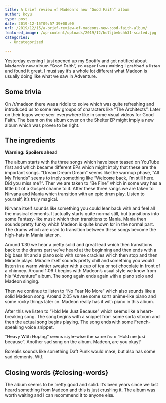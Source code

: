 ```yaml
---
title: A brief review of Madeon’s new “Good Faith” album
author: koyu
type: post
date: 2019-12-15T09:57:39+00:00
url: /2019/12/15/a-brief-review-of-madeons-new-good-faith-album/
featured_image: /wp-content/uploads/2019/12/hu74jbvkchh31-scaled.jpg
categories:
  - Uncategorized

---
```

Yesterday evening I just opened up my Spotify and got notified about Madeon’s new album “Good Faith”, so eager I was waiting I grabbed a listen and found it great. I must say it’s a whole lot different what Madeon is usually doing like what we saw in Adventure.

<!--more-->

## Some trivia

On /r/madeon there was a riddle to solve which was quite refreshing and introduced us to some new groups of characters like “The Architects”. Later on their logos were seen everywhere like in some visual videos for Good Faith. The beam on the album cover on the Shelter EP might imply a new album which was proven to be right.

## The ingredients

**Warning: Spoilers ahead**

The album starts with the three songs which have been teased on YouTube first and which became different EPs which might imply that these are the important songs. “Dream Dream Dream” seems like the warmup phase, “All My Friends” seems to imply something like “Welcome back, I’m still here. Did you miss me?”. Then we are taken to “Be Fine” which in some way has a little bit of a Gospel charme to it. After these three songs we are taken to Nirvana and Mania which transition with an epic drum play. Listen to yourself, it’s truly magical.

Nirvana itself sounds like something you could lean back with and feel all the musical elements. It actually starts quite normal still, but transitions into some Fantasy-like music which then transitions to Mania. Mania then sounds pretty funky which Madeon is quite known for in the normal part. The drums which are used to transition between these songs become the high-hats in Mania later on.

Around 1:30 we hear a pretty solid and great lead which then transitions back to the drums part we’ve heard at the beginning and then ends with a big bass hit and a piano solo with some crackles which then stop and then Miracle plays. Miracle itself sounds pretty chill and something you would listen in a warm winter sweater with a cup of tea or hot chocolate in front of a chimney. Around 1:06 it begins with Madeon’s usual style we know from his “Adventure” album. The song again ends again with a piano solo and Madeon singing.

Then we continue to listen to “No Fear No More” which also sounds like a solid Madeon song. Around 2:05 we see some sorta anime-like piano and some rocky things later on. Madeon really has it with piano in this album.

After this we listen to “Hold Me Just Because” which seems like a heart-breaking song. The song begins with a snippet from some sorta sitcom and then the actual song begins playing. The song ends with some French-speaking voice snippet.

&#8220;Heavy With Hoping&#8221; seems style-wise the same from “Hold me just because”. Another sad song on the album. Madeon, are you okay?

Borealis sounds like something Daft Punk would make, but also has some sad elements. Wtf.

## Closing words {#closing-words}

The album seems to be pretty good and solid. It&#8217;s been years since we last heard something from Madeon and this is just crushing it. The album was worth waiting and I can recommend it to anyone else.
